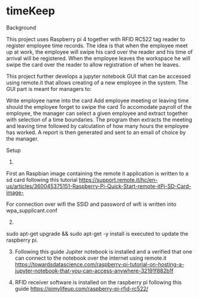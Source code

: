 # timeKeep

Background

This project uses Raspberry pi 4 together with RFID RC522 tag reader to register employee time records. The idea is that when the employee meet up at work, the employee will swipe his card over the reader and his time of arrival will be registered. When the employee leaves the workspace he will swipe the card over the reader to allow registration of when he leaves. 

This project further develops a jupyter notebook GUI that can be accessed using remote.it that allows creating of a new employee in the system. The GUI part is meant for managers to:

Write employee name into the card
Add employee meeting or leaving time should the employee forget to swipe the card
To accomodate payroll of the employee, the manager can select a given employee and extract together with selection of a time boundaries. The program then extracts the meeting and leaving time followed by calculation of how many hours the employee has worked. A report is then generated and sent to an email of choice by the manager.

Setup

1)
First an Raspbian image containing the remote it application is written to a sd card following this tutorial https://support.remote.it/hc/en-us/articles/360045375151-Raspberry-Pi-Quick-Start-remote-itPi-SD-Card-image-

For connection over wifi the SSID and password of wifi is written into wpa_supplicant.conf 

2)
sudo apt-get upgrade && sudo apt-get -y install is executed to update the raspberry pi.

3) Following this guide Jupiter notebook is installed and a verified that one can connect to the notebook over the internet using remote.it
https://towardsdatascience.com/raspberry-pi-tutorial-on-hosting-a-jupyter-notebook-that-you-can-access-anywhere-32191f882b1f

4) RFID receiver software is installed on the raspberry pi following this guide https://pimylifeup.com/raspberry-pi-rfid-rc522/
